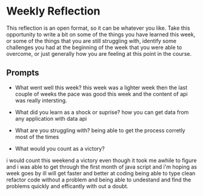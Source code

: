 # Weekly Reflection

This reflection is an open format, so it can be whatever you like. Take this opportunity to write a bit on some of the things you have learned this week, or some of the things that you are still struggling with, identify some challenges you had at the beginning of the week that you were able to overcome, or just generally how you are feeling at this point in the course.

## Prompts

- What went well this week?
  this week was a lighter week then the last couple of weeks the pace was good this week and the content of api was really intersting.

- What did you learn as a shock or suprise?
  how you can get data from any application with data api

- What are you struggling with?
  being able to get the process corretly most of the times
- What would you count as a victory?

i would count this weekend a victory even though it took me awhile to figure and i was able to get through the first month of java script and i'm hoping as week goes by ill will get faster and better at coding being able to type clean refactor code without a problem and being able to undestand and find the problems quickly and efficantly with out a doubt.
